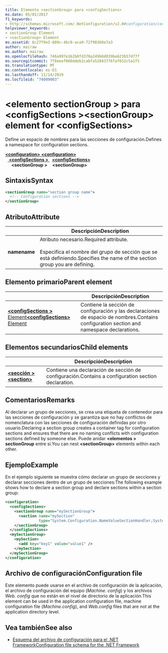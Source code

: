```yaml
---
title: Elemento <sectionGroup> para <configSections>
ms.date: 05/01/2017
f1_keywords:
- http://schemas.microsoft.com/.NetConfiguration/v2.0#configuration/configSections/sectionGroup
helpviewer_keywords:
- sectionGroup Element
- <sectionGroup> Element
ms.assetid: 6c27f9e2-809c-4bc9-aca9-72f90360e7a3
author: mairaw
ms.author: mairaw
ms.openlocfilehash: 746a997e162b0fd370a249b8d039be623b57d77f
ms.sourcegitcommit: 7f8eeef060ddeb2cabfa52843776faf652c5a1f5
ms.translationtype: MT
ms.contentlocale: es-ES
ms.lasthandoff: 11/14/2019
ms.locfileid: "74089003"
---
```

# <a name="sectiongroup-element-for-configsections"></a><span data-ttu-id="e925d-102">\<elemento sectionGroup > para \<configSections ></span><span class="sxs-lookup"><span data-stu-id="e925d-102">\<sectionGroup> element for \<configSections></span></span>

<span data-ttu-id="e925d-103">Define un espacio de nombres para las secciones de configuración.</span><span class="sxs-lookup"><span data-stu-id="e925d-103">Defines a namespace for configuration sections.</span></span>

<span data-ttu-id="e925d-104">[ **\<configuration>** ](configuration-element.md)</span><span class="sxs-lookup"><span data-stu-id="e925d-104">[**\<configuration>**](configuration-element.md)</span></span>\
<span data-ttu-id="e925d-105">&nbsp;&nbsp;[ **\<configSections >** ](configsections-element-for-configuration.md)</span><span class="sxs-lookup"><span data-stu-id="e925d-105">&nbsp;&nbsp;[**\<configSections>**](configsections-element-for-configuration.md)</span></span>\
<span data-ttu-id="e925d-106">&nbsp;&nbsp;&nbsp;&nbsp; **\<sectionGroup >**</span><span class="sxs-lookup"><span data-stu-id="e925d-106">&nbsp;&nbsp;&nbsp;&nbsp;**\<sectionGroup>**</span></span>

## <a name="syntax"></a><span data-ttu-id="e925d-107">Sintaxis</span><span class="sxs-lookup"><span data-stu-id="e925d-107">Syntax</span></span>

```xml
<sectionGroup name="section group name">
  <!-- Configuration sections -->
</sectionGroup>
```

## <a name="attribute"></a><span data-ttu-id="e925d-108">Atributo</span><span class="sxs-lookup"><span data-stu-id="e925d-108">Attribute</span></span>

|           | <span data-ttu-id="e925d-109">Descripción</span><span class="sxs-lookup"><span data-stu-id="e925d-109">Description</span></span> |
| --------- | ----------- |
| <span data-ttu-id="e925d-110">**name**</span><span class="sxs-lookup"><span data-stu-id="e925d-110">**name**</span></span>  | <span data-ttu-id="e925d-111">Atributo necesario.</span><span class="sxs-lookup"><span data-stu-id="e925d-111">Required attribute.</span></span><br><br><span data-ttu-id="e925d-112">Especifica el nombre del grupo de sección que se está definiendo.</span><span class="sxs-lookup"><span data-stu-id="e925d-112">Specifies the name of the section group you are defining.</span></span> |

## <a name="parent-element"></a><span data-ttu-id="e925d-113">Elemento primario</span><span class="sxs-lookup"><span data-stu-id="e925d-113">Parent element</span></span>

|     | <span data-ttu-id="e925d-114">Descripción</span><span class="sxs-lookup"><span data-stu-id="e925d-114">Description</span></span> |
| --- | ----------- |
| [<span data-ttu-id="e925d-115"> **\<configSections >** Element</span><span class="sxs-lookup"><span data-stu-id="e925d-115">**\<configSections>** Element</span></span>](configsections-element-for-configuration.md) | <span data-ttu-id="e925d-116">Contiene la sección de configuración y las declaraciones de espacio de nombres.</span><span class="sxs-lookup"><span data-stu-id="e925d-116">Contains configuration section and namespace declarations.</span></span> |

## <a name="child-elements"></a><span data-ttu-id="e925d-117">Elementos secundarios</span><span class="sxs-lookup"><span data-stu-id="e925d-117">Child elements</span></span>

|     | <span data-ttu-id="e925d-118">Descripción</span><span class="sxs-lookup"><span data-stu-id="e925d-118">Description</span></span> |
| --- | ----------- |
| [<span data-ttu-id="e925d-119"> **\<sección >** </span><span class="sxs-lookup"><span data-stu-id="e925d-119">**\<section>**</span></span>](section-element.md) | <span data-ttu-id="e925d-120">Contiene una declaración de sección de configuración.</span><span class="sxs-lookup"><span data-stu-id="e925d-120">Contains a configuration section declaration.</span></span> |

## <a name="remarks"></a><span data-ttu-id="e925d-121">Comentarios</span><span class="sxs-lookup"><span data-stu-id="e925d-121">Remarks</span></span>

<span data-ttu-id="e925d-122">Al declarar un grupo de secciones, se crea una etiqueta de contenedor para las secciones de configuración y se garantiza que no hay conflictos de nomenclatura con las secciones de configuración definidas por otro usuario.</span><span class="sxs-lookup"><span data-stu-id="e925d-122">Declaring a section group creates a container tag for configuration sections and ensures that there are no naming conflicts with configuration sections defined by someone else.</span></span> <span data-ttu-id="e925d-123">Puede anidar **\<elementos > sectionGroup** entre sí.</span><span class="sxs-lookup"><span data-stu-id="e925d-123">You can nest **\<sectionGroup>** elements within each other.</span></span>

## <a name="example"></a><span data-ttu-id="e925d-124">Ejemplo</span><span class="sxs-lookup"><span data-stu-id="e925d-124">Example</span></span>

<span data-ttu-id="e925d-125">En el ejemplo siguiente se muestra cómo declarar un grupo de secciones y declarar secciones dentro de un grupo de secciones:</span><span class="sxs-lookup"><span data-stu-id="e925d-125">The following example shows how to declare a section group and declare sections within a section group:</span></span>

```xml
<configuration>
  <configSections>
    <sectionGroup name="mySectionGroup">
      <section name="mySection"
               type="System.Configuration.NameValueSectionHandler,System" />
    </sectionGroup>
  </configSections>
  <mySectionGroup>
    <mySection>
      <add key="key1" value="value1" />
    </mySection>
  </mySectionGroup>
</configuration>
```

## <a name="configuration-file"></a><span data-ttu-id="e925d-126">Archivo de configuración</span><span class="sxs-lookup"><span data-stu-id="e925d-126">Configuration file</span></span>

<span data-ttu-id="e925d-127">Este elemento puede usarse en el archivo de configuración de la aplicación, el archivo de configuración del equipo (*Machine. config*) y los archivos *Web. config* que no están en el nivel de directorio de la aplicación.</span><span class="sxs-lookup"><span data-stu-id="e925d-127">This element can be used in the application configuration file, machine configuration file (*Machine.config*), and *Web.config* files that are not at the application directory level.</span></span>

## <a name="see-also"></a><span data-ttu-id="e925d-128">Vea también</span><span class="sxs-lookup"><span data-stu-id="e925d-128">See also</span></span>

- [<span data-ttu-id="e925d-129">Esquema del archivo de configuración para el .NET Framework</span><span class="sxs-lookup"><span data-stu-id="e925d-129">Configuration file schema for the .NET Framework</span></span>](index.md)

